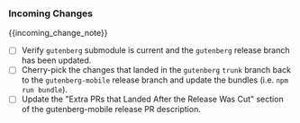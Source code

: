 ### Incoming Changes

{{incoming_change_note}}

- [ ] Verify `gutenberg` submodule is current and the `gutenberg` release branch has been updated.
- [ ] Cherry-pick the changes that landed in the `gutenberg` `trunk` branch back to the `gutenberg-mobile` release branch and update the bundles (i.e. `npm run bundle`).
- [ ] Update the "Extra PRs that Landed After the Release Was Cut" section of the gutenberg-mobile release PR description.

<!-- optional_incoming_changes -->
